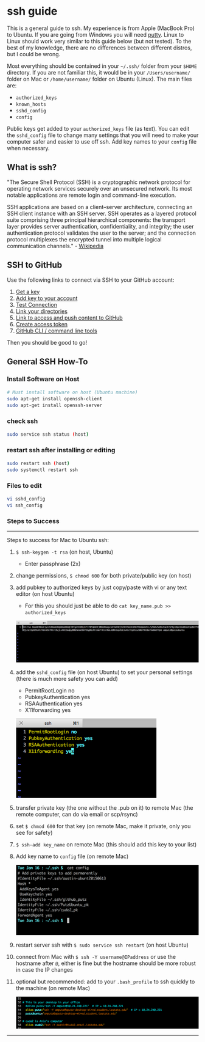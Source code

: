 # ssh guide

This is a general guide to ssh. My experience is from Apple (MacBook Pro) to Ubuntu. If you are going from Windows you will need [putty](http://www.putty.org/). Linux to Linux should work very similar to this guide below (but not tested). To the best of my knowledge, there are no differences between different distros, but I could be wrong. 

Most everything should be contained in your `~/.ssh/` folder from your `$HOME` directory. If you are not familiar this, it would be in your `/Users/username/` folder on Mac or `/home/username/` folder on Ubuntu (Linux). The main files are:

* `authorized_keys`
* `known_hosts`
* `sshd_config`
* `config` 

Public keys get added to your `authorized_keys` file (as text). You can edit the `sshd_config` file to change many settings that you will need to make your computer safer and easier to use off ssh. Add key names to your `config` file when necessary. 

## What is ssh?

"The Secure Shell Protocol (SSH) is a cryptographic network protocol for operating network services securely over an unsecured network. Its most notable applications are remote login and command-line execution. 

SSH applications are based on a client–server architecture, connecting an SSH client instance with an SSH server. SSH operates as a layered protocol suite comprising three principal hierarchical components: the transport layer provides server authentication, confidentiality, and integrity; the user authentication protocol validates the user to the server; and the connection protocol multiplexes the encrypted tunnel into multiple logical communication channels." - [Wikipedia](https://en.wikipedia.org/wiki/Secure_Shell)




## SSH to GitHub

Use the following links to connect via SSH to your GitHub account:

1. [Get a key](https://help.github.com/articles/generating-a-new-ssh-key-and-adding-it-to-the-ssh-agent/)
2. [Add key to your account](https://help.github.com/articles/adding-a-new-ssh-key-to-your-github-account/)
3. [Test Connection](https://docs.github.com/en/authentication/connecting-to-github-with-ssh/testing-your-ssh-connection)
4. [Link your directories](https://docs.github.com/en/get-started/importing-your-projects-to-github/importing-source-code-to-github/adding-locally-hosted-code-to-github)
5. [Link to access and push content to GitHub](https://docs.github.com/en/get-started/getting-started-with-git/about-remote-repositories#cloning-with-https-urls)
6. [Create access token](https://docs.github.com/en/authentication/keeping-your-account-and-data-secure/creating-a-personal-access-token)
7. [GitHub CLI / command line tools](https://cli.github.com/)

Then you should be good to go!




## General SSH How-To

### Install Software on Host

```bash
# Must install software on host (Ubuntu machine)
sudo apt-get install openssh-client 
sudo apt-get install openssh-server
```

### check ssh

```bash
sudo service ssh status (host)
```

### restart ssh after installing or editing

```bash
sudo restart ssh (host)
sudo systemctl restart ssh
```

### Files to edit

```bash
vi sshd_config 
vi ssh_config 
```

### Steps to Success

***

Steps to success for Mac to Ubuntu ssh:

  1) `$ ssh-keygen -t rsa` (on host, Ubuntu)
  		* Enter passphrase (2x)

  2) change permissions, `$ chmod 600` for both private/public key (on host)

  3) add pubkey to authorized keys by just copy/paste with vi or any text editor (on host Ubuntu)
      * For this you should just be able to do `cat key_name.pub >> authorized_keys`
      
      ![authorized_keys file](/ssh_guide/authorized_keys.png?raw=true "authorized_keys file")

  4) add the `sshd_config` file (on host Ubuntu) to set your personal settings (there is much more safety you can add)
  		* PermitRootLogin no
  		* PubkeyAuthentication yes
  		* RSAAuthentication yes
  		* X11forwarding yes
  
      ![sshd_config](/ssh_guide/sshd_config.png?raw=true "sshd_config file")

  5) transfer private key (the one without the .pub on it) to remote Mac (the remote computer, can do via email or scp/rsync)

  6) set `$ chmod 600` for that key (on remote Mac, make it private, only you see for safety)

  7) `$ ssh-add key_name` on remote Mac (this should add this key to your list)

  8) Add key name to `config` file (on remote Mac)
  
      ![config](/ssh_guide/config.png?raw=true "config file")
  
  9) restart server ssh with `$ sudo service ssh restart` (on host Ubuntu)
  
  10) connect from Mac with `$ ssh -Y username@IPaddress` or use the hostname after `@`, either is 
  fine but the hostname should be more robust in case the IP changes
  
  11) optional but recommended: add to your `.bash_profile` to ssh quickly to the machine (on remote Mac)
  
      ![bash_profile](/ssh_guide/bash_profile.png?raw=true "bash_profile file")

***

